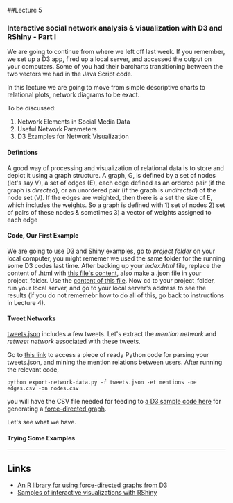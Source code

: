 
##Lecture 5

### Interactive social network analysis & visualization with D3 and RShiny - Part I

We are going to continue from where we left off last week. If you remember, we set up a D3 app, fired up a local server, and accessed the output on your computers. Some of you had their barcharts transitioning between the two vectors we had in the Java Script code. 

In this lecture we are going to move from simple descriptive charts to relational plots, network diagrams to be exact.


To be discussed:

1. Network Elements in Social Media Data
2. Useful Network Parameters
3. D3 Examples for Network Visualization


#### Defintions 

A good way of processing and visualization of relational data is to store and depict it using a graph structure. A graph, G, is defined by a set of nodes (let's say V), a set of edges (E), each edge defined as an ordered pair (if the graph is _directed_), or an unordered pair (if the graph is _undirected_) of the node set (V). If the edges are weighted, then there is a set the size of E, which includes the weights. So a graph is defined with 1) set of nodes 2) set of pairs of these nodes & sometimes 3) a vector of weights assigned to each edge 


#### Code, Our First Example

We are going to use D3 and Shiny examples, go to [_project folder_](https://github.com/hassanpour/QMSS_G4063/tree/master/project_folder) on your local computer, you might rememer we used the same folder for the running some D3 codes last time. After backing up your _index.html_ file, replace the content of .html with [this file's content](https://github.com/hassanpour/QMSS_G4063/blob/master/project_folder_SNA/index.html), also make a .json file in your project_folder. Use the [content of this file](https://github.com/hassanpour/QMSS_G4063/blob/master/project_folder_SNA/miserables.json). Now cd to your project_folder, run your local server, and go to your local server's address to see the results (if you do not rememebr how to do all of this, go back to instructions in Lecture 4). 

#### Tweet Networks

[tweets.json](https://raw.githubusercontent.com/hassanpour/QMSS_G4063/master/lectures/project-folder/tweets.json) includes a few tweets. Let's extract the _mention network_ and _retweet network_ associated with these tweets.

Go to [this link](https://github.com/pablobarbera/pytwools/blob/master/export-network-data.py) to access a piece of ready Python code for parsing your tweets.json, and mining the mention relations between users. After running the relevant code, 

```
python export-network-data.py -f tweets.json -et mentions -oe edges.csv -on nodes.csv
```


you will have the CSV file needed for feeding to [a D3 sample code here](http://bl.ocks.org/mbostock/2949937) for generating a [force-directed graph](http://bl.ocks.org/mbostock/4062045). 

Let's see what we have.


#### Trying Some Examples


-----
Links
-----
* [An R library for using force-directed graphs from D3](http://christophergandrud.github.io/networkD3/)
* [Samples of interactive visualizations with RShiny](http://www.ahschulz.de/2012/11/20/interactive-visualizations-with-shiny/)
